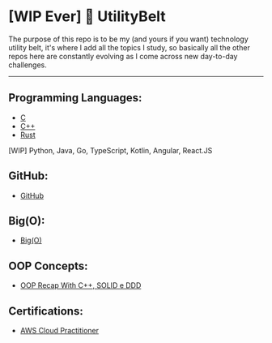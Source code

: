 # [WIP Ever] 🦇 UtilityBelt 
The purpose of this repo is to be my (and yours if you want) technology utility belt, it's where I add all the topics I study, so basically all the other repos here are constantly evolving as I come across new day-to-day challenges.

---

## Programming Languages:

- [C](https://github.com/Vergueirod/c-language-notebook)
- [C++](https://github.com/Vergueirod/cpp-language-notebook)
- [Rust](https://github.com/Vergueirod/rust-language-notebook)

[WIP]
  Python,
  Java,
  Go,
  TypeScript,
  Kotlin,
  Angular,
  React.JS

## GitHub:
- [GitHub](https://github.com/Vergueirod/github-guide)

## Big(O):
- [Big(O)](https://github.com/Vergueirod/big-o--notation)

## OOP Concepts:
- [OOP Recap With C++, SOLID e DDD](https://github.com/Vergueirod/oop-concepts)

## Certifications:
- [AWS Cloud Practitioner](https://github.com/Vergueirod/aws-cloud-practitioner)
